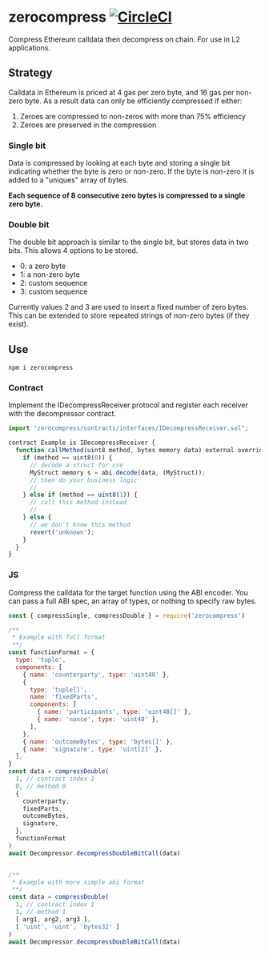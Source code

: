 # zerocompress [![CircleCI](https://img.shields.io/circleci/build/github/vimwitch/zerocompress)](https://app.circleci.com/pipelines/github/vimwitch/zerocompress?branch=main&filter=all)

Compress Ethereum calldata then decompress on chain. For use in L2 applications.

## Strategy

Calldata in Ethereum is priced at 4 gas per zero byte, and 16 gas per non-zero byte. As a result data can only be efficiently compressed if either:

1. Zeroes are compressed to non-zeros with more than 75% efficiency
2. Zeroes are preserved in the compression

### Single bit

Data is compressed by looking at each byte and storing a single bit indicating whether the byte is zero or non-zero. If the byte is non-zero it is added to a "uniques" array of bytes.

**Each sequence of 8 consecutive zero bytes is compressed to a single zero byte.**

### Double bit

The double bit approach is similar to the single bit, but stores data in two bits. This allows 4 options to be stored.

- 0: a zero byte
- 1: a non-zero byte
- 2: custom sequence
- 3: custom sequence

Currently values 2 and 3 are used to insert a fixed number of zero bytes. This can be extended to store repeated strings of non-zero bytes (if they exist).

## Use

`npm i zerocompress`

### Contract

Implement the IDecompressReceiver protocol and register each receiver with the decompressor contract.

```js
import "zerocompress/contracts/interfaces/IDecompressReceiver.sol";

contract Example is IDecompressReceiver {
  function callMethod(uint8 method, bytes memory data) external override {
    if (method == uint8(0)) {
      // decode a struct for use
      MyStruct memory s = abi.decode(data, (MyStruct));
      // then do your business logic
      //
    } else if (method == uint8(1)) {
      // call this method instead
      //
    } else {
      // we don't know this method
      revert('unknown');
    }
  }
}
```

### JS

Compress the calldata for the target function using the ABI encoder. You can pass a full ABI spec, an array of types, or nothing to specify raw bytes.

```js
const { compressSingle, compressDouble } = require('zerocompress')

/**
 * Example with full format
 **/
const functionFormat = {
  type: 'tuple',
  components: [
    { name: 'counterparty', type: 'uint48' },
    {
      type: 'tuple[]',
      name: 'fixedParts',
      components: [
        { name: 'participants', type: 'uint48[]' },
        { name: 'nonce', type: 'uint48' },
      ],
    },
    { name: 'outcomeBytes', type: 'bytes[]' },
    { name: 'signature', type: 'uint[2]' },
  ],
}
const data = compressDouble(
  1, // contract index 1
  0, // method 0
  {
    counterparty,
    fixedParts,
    outcomeBytes,
    signature,
  },
  functionFormat
)
await Decompressor.decompressDoubleBitCall(data)


/**
 * Example with more simple abi format
 **/
const data = compressDouble(
  1, // contract index 1
  1, // method 1
  [ arg1, arg2, arg3 ],
  [ 'uint', 'uint', 'bytes32' ]
)
await Decompressor.decompressDoubleBitCall(data)
```
